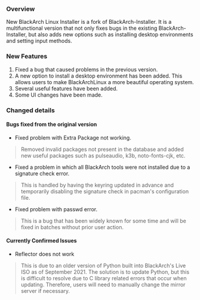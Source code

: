 ### Overview
New BlackArch Linux Installer is a fork of BlackArch-Installer.
It is a multifunctional version that not only fixes bugs in the existing BlackArch-Installer, but also adds new options such as installing desktop environments and setting input methods.

### New Features
1. Fixed a bug that caused problems in the previous version.
2. A new option to install a desktop environment has been added. This allows users to make BlackArchLinux a more beautiful operating system.
3. Several useful features have been added.
4. Some UI changes have been made.

### Changed details

#### Bugs fixed from the original version
- Fixed problem with Extra Package not working.
> Removed invalid packages not present in the database and added new useful packages such as pulseaudio, k3b, noto-fonts-cjk, etc.

- Fixed a problem in which all BlackArch tools were not installed due to a signature check error.
> This is handled by having the keyring updated in advance and temporarily disabling the signature check in pacman's configuration file.

- Fixed problem with passwd error.
> This is a bug that has been widely known for some time and will be fixed in batches without prior user action.

#### Currently Confirmed Issues
- Reflector does not work
> This is due to an older version of Python built into BlackArch's Live ISO as of September 2021. The solution is to update Python, but this is difficult to resolve due to C library related errors that occur when updating.
Therefore, users will need to manually change the mirror server if necessary.
